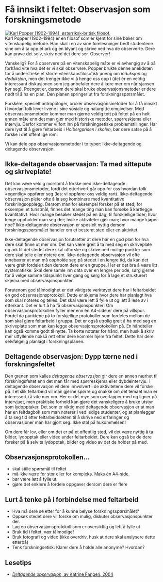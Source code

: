 # Få innsikt i feltet: Observasjon som forskningsmetode

<div class="caption right medium" ><a href="https://snl.no/Karl_Popper"><img class="right small" id="karlpopper19021994.sterriksk-britiskfilosof." src="http://jekyll-hyde.no/holberg/wp-content/uploads/2014/12/Karl_Popper-2.jpg" alt="Karl Popper (1902–1994). østerriksk-britisk filosof." title="Karl Popper (1902–1994). østerriksk-britisk filosof." /></a></div>Karl Popper (1902–1994) er en filosof som er kjent for sine bøker om vitenskapelig metode. Han skal i en av sine forelesninger bedt studentene sine om å ta opp et ark og en blyant og skrive ned hva de observerte. Dere kan prøve det selv, skriv ned det dere ser. Observer!

Vanskelig? For å observere på en vitenskapelig måte er vi avhengig av å på forhånd vite hva det er vi skal observere. Popper brukte denne anekdoten for å understreke et større vitenskapsfilosofisk poeng om _induksjon_ og _deduksjon_, men det trenger ikke vi å henge oss opp i (det ér en veldig interessant diskusjonen som jeg anbefaler dere å lære mer om når sjansen byr seg). Poenget er, dersom dere skal bruke observasjonsmetoder er dere nødt til å ha en plan. Den planen springer ut fra forskningsspørsmålet.

Forskere, spesielt antropologer, bruker observasjonsmetoder for å få innsikt i hvordan folk lever livene i sine sosiale og naturgitte omgivelser. Med observasjonsmetoder kommer man gjerne veldig tett på feltet på en helt annen måte enn det man gjør med historiske metoder, spørreskjema eller intervju. Derfor kommer vi fort inn på forskningsetiske problemstillinger. Har dere lyst til å gjøre feltarbeid i _Holbergprisen i skolen_, bør dere satse på å forske i det offentlige rom.

Vi kan dele opp observasjonsmetoder i to typer: Ikke-deltagende og deltagende observasjon.

## Ikke-deltagende observasjon: Ta med sittepute og skriveplate!

Det kan være veldig morsomt å forske med ikke-deltagende observasjonsmetoder, fordi det etterhvert går opp for oss hvordan folk «egentlig» oppfører seg (les: vi oppfører oss veldig rart). Ikke-deltagende observasjon pleier ofte å la seg kombinere med kvantitative forskningsopplegg. Dersom man for eksempel forsker på et sted, for eksempel et turistmål, finnes det mange ting man kan forsøke å kartlegge kvantitativt: Hvor mange besøker stedet på en dag; til forskjellige tider; hvor lenge oppholder man seg der; hvilke aktiviteter gjør man; hvor mange kjøper noe? Ikke-deltagende observasjon er spesielt nyttig dersom forskningsspørsmålet handler om et bestemt sted eller en aktivitet.

Ikke-deltagende observasjon forutsetter at dere har en god plan for hva dere skal finne ut mer om. Det kan være greit å ta med seg en skriveplate og ark til det stedet dere skal utforske og skrive ned mulige punkter som dere skal telle eller notere om. Ikke-deltagende observasjon vil ofte innebærer at man må oppholde seg på stedet i en lengre tid, da kan det være greit fordele tiden dersom dere er en gruppe. Her er det bra å være litt systematiske: Skal dere samle inn data over en lengre periode, sørg gjerne for å velge samme tidspunkt hver gang og sørg for å lage et strukturert skjema med observasjonspunkter.

Forutenom god tålmodighet er det viktigste verktøyet dere har i feltarbeidet en god observasjonsprotokoll. Dette er skjema hvor dere har planlagt hva som skal noteres og telles. Det skal være lett å fylle ut og lett å lese av i etterkant. Det er lurt å ha få observasjonspunkter: Om observasjonsprotokollen fyller mer enn én A4-side er dere på villspor. Fordel da punktene på to forskjellige protokoller som fordeles mellom de som skal gjøre feltarbeid i gruppa. Det er også utrolig greit å ha med seg en skriveplate som man kan legge observasjonsprotokollen på. En håndteller kan også komme godt til nytte. Ta korte notater for hånd, men husk å skriv mer utfyllende nokså rett etter dere kommer hjem fra feltet. Dette har dere selvfølgelig planlagt i forskningsplanen.

## Deltagende observasjon: Dypp tærne ned i forskningsfeltet

Den grenen som kalles _deltagende observasjon_ gir dere en annen nærhet til forskningsfeltet enn det man får med spørreskjema eller dybdeintervju. I deltagende observasjon vil dere innvolvert i de aktivitetene dere vil forske på. I et slik feltarbeid vil man gjerne spørre og snakke om det temaet man er interessert i å vite mer om. Her er det mye som overlapper med og ligner på intervjuet, men praktiske forhold kan gjøre det vanskeligere å bruke utstyr som lydopptaker. Det som er viktig med deltagende observasjon er at man har en feltdagbok som man noterer i ved ledige studenter, og at planlegger å ta seg tid etter feltarbeidsøkten til å skrive ned erfaringer og observasjoner man har gjort seg. Ikke stol på hukommelsen!

Om dere får lov, eller om det er på et offentlig sted, vil det være nyttig å ta bilder, lydopptak eller video under feltarbeidet. Dere kan også be de dere forsker på å selv ta lydopptak, bilder og video av det de holder på med.

## Observasjonsprotokollen…

*   skal stille spørsmål til feltet
*   må ikke være for stor eller for kompleks. Maks én A4-side.
*   bør være lett å fylle ut.
*   gjøre det enklere å fordele oppgaver dersom dere er flere

## Lurt å tenke på i forbindelse med feltarbeid

*   Hva må dere se etter for å kunne belyse forskningsspørsmålet?
*   Oppsøk stedet dere vil forske om mulig, diskuter observasjonspunkter der.
*   Lag en observasjonsprotokoll som er oversiktlig og lett å fylle ut
*   Bruk tid i feltet, vær tålmodige!
*   Bruk fotografi og video (ikke overdriv, husk at dere skal analysere dette etterpå)
*   Tenk forskningsetisk: Klarer dere å holde alle anonyme? Hvordan?

## Lesetips

-   [_Deltagende observasjon_, av Katrine Fangen, 2004](http://urn.nb.no/URN:NBN:no-nb_digibok_2011041308072)
